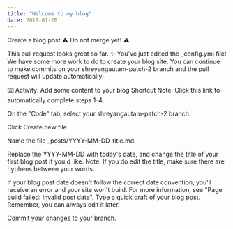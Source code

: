 ```yaml
---
title: "Welcome to my blog"
date: 2019-01-20
---
```

Create a blog post
⚠️ Do not merge yet! ⚠️

This pull request looks great so far. ✨ You've just edited the _config.yml file! We have some more work to do to create your blog site. You can continue to make commits on your shreyangautam-patch-2 branch and the pull request will update automatically.

⌨️ Activity: Add some content to your blog
Shortcut Note: Click this link to automatically complete steps 1-4.

On the "Code" tab, select your shreyangautam-patch-2 branch.

Click Create new file.

Name the file _posts/YYYY-MM-DD-title.md.

Replace the YYYY-MM-DD with today's date, and change the title of your first blog post if you'd like. Note: If you do edit the title, make sure there are hyphens between your words.

If your blog post date doesn't follow the correct date convention, you'll receive an error and your site won't build. For more information, see "Page build failed: Invalid post date".
Type a quick draft of your blog post. Remember, you can always edit it later.

Commit your changes to your branch.
